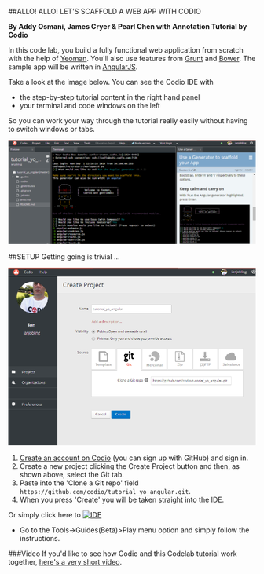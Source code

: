 ##ALLO! ALLO! LET'S SCAFFOLD A WEB APP WITH CODIO

**By Addy Osmani, James Cryer & Pearl Chen with Annotation Tutorial by Codio**

In this code lab, you build a fully functional  web application from scratch with the help of [Yeoman](http://yeoman.io/). You'll also use features from [Grunt](http://gruntjs.com/) and [Bower](http://bower.io/). The sample app will be written in [AngularJS](https://angularjs.org/).

Take a look at the image below. You can see the Codio IDE with 

- the step-by-step tutorial content in the right hand panel 
- your terminal and code windows on the left

So you can work your way through the tutorial really easily without having to switch windows or tabs.

![example](.guides/img/readme.png)

##SETUP
Getting going is trivial ...

![create codio project](.guides/img/create-project.png)

1. [Create an account on Codio](https://codio.com/p/signup) (you can sign up with GitHub) and sign in. 
1. Create a new project clicking the Create Project button and then, as shown above, select the Git tab.
1. Paste into the 'Clone a Git repo' field `https://github.com/codio/tutorial_yo_angular.git`.
1. When you press 'Create' you will be taken straight into the IDE.


Or simply click here to [![IDE](https://codio-public.s3.amazonaws.com/sharing/demo-in-ide.png)](https://codio.com/p/create/?from_github=codio/tutorial_yo_angular)

- Go to the Tools->Guides(Beta)>Play menu option and simply follow the instructions.

###Video
If you'd like to see how Codio and this Codelab tutorial work together, [here's a very short video](https://vimeo.com/88482886).

